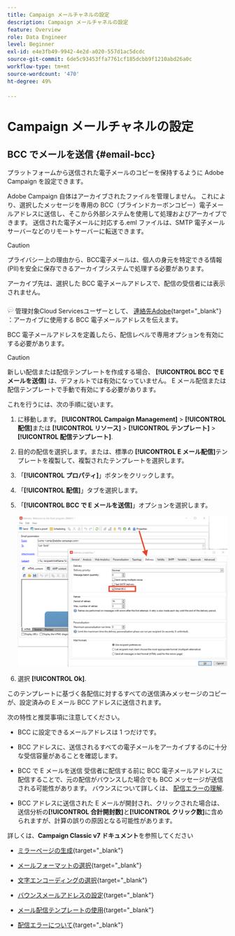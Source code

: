 ```yaml
---
title: Campaign メールチャネルの設定
description: Campaign メールチャネルの設定
feature: Overview
role: Data Engineer
level: Beginner
exl-id: e4e3fb49-9942-4e2d-a020-557d1ac5dcdc
source-git-commit: 6de5c93453ffa7761cf185dcbb9f1210abd26a0c
workflow-type: tm+mt
source-wordcount: '470'
ht-degree: 49%

---
```


# Campaign メールチャネルの設定

## BCC でメールを送信 {#email-bcc}

<!--
>[!NOTE]
>
>This capability is available starting Campaign v8.3. To check your version, refer to [this section](../start/compatibility-matrix.md#how-to-check-your-campaign-version-and-buildversion)-->

プラットフォームから送信された電子メールのコピーを保持するように Adobe Campaign を設定できます。

Adobe Campaign 自体はアーカイブされたファイルを管理しません。 これにより、選択したメッセージを専用の BCC（ブラインドカーボンコピー）電子メールアドレスに送信し、そこから外部システムを使用して処理およびアーカイブできます。 送信された電子メールに対応する.eml ファイルは、SMTP 電子メールサーバーなどのリモートサーバーに転送できます。

>[!CAUTION]
>
>プライバシー上の理由から、BCC電子メールは、個人の身元を特定できる情報(PII)を安全に保存できるアーカイブシステムで処理する必要があります。

アーカイブ先は、選択した BCC 電子メールアドレスで、配信の受信者には表示されません。

![](../assets/do-not-localize/speech.png)  管理対象Cloud Servicesユーザーとして、 [連絡先Adobe](../start/campaign-faq.md#support){target=&quot;_blank&quot;} ：アーカイブに使用する BCC 電子メールアドレスを伝えます。

BCC 電子メールアドレスを定義したら、配信レベルで専用オプションを有効にする必要があります。

>[!CAUTION]
>
>新しい配信または配信テンプレートを作成する場合、 **[!UICONTROL BCC で E メールを送信]** は、デフォルトでは有効になっていません。 E メール配信または配信テンプレートで手動で有効にする必要があります。


これを行うには、次の手順に従います。

1. に移動します。 **[!UICONTROL Campaign Management]** > **[!UICONTROL 配信]**&#x200B;または **[!UICONTROL リソース]** > **[!UICONTROL テンプレート]** > **[!UICONTROL 配信テンプレート]**.
1. 目的の配信を選択します。または、標準の **[!UICONTROL E メール配信]**&#x200B;テンプレートを複製して、複製されたテンプレートを選択します。
1. 「**[!UICONTROL プロパティ]**」ボタンをクリックします。
1. 「**[!UICONTROL 配信]**」タブを選択します。
1. 「**[!UICONTROL BCC で E メールを送信]**」オプションを選択します。

   ![](assets/email-bcc.png)

1. 選択 **[!UICONTROL Ok]**.

このテンプレートに基づく各配信に対するすべての送信済みメッセージのコピーが、設定済みの E メール BCC アドレスに送信されます。

次の特性と推奨事項に注意してください。

* BCC に設定できるメールアドレスは 1 つだけです。

* BCC アドレスに、送信されるすべての電子メールをアーカイブするのに十分な受信容量があることを確認します。

* BCC で E メールを送信 <!--with Enhanced MTA--> 受信者に配信する前に BCC 電子メールアドレスに配信することで、元の配信がバウンスした場合でも BCC メッセージが送信される可能性があります。 バウンスについて詳しくは、 [配信エラーの理解](../send/delivery-failures.md).

* BCC アドレスに送信された E メールが開封され、クリックされた場合は、送信分析の&#x200B;**[!UICONTROL 合計開封数]**&#x200B;と&#x200B;**[!UICONTROL クリック数]**&#x200B;に含められますが、計算の誤りの原因となる可能性があります。

<!--Only successfully sent emails are taken in account, bounces are not.-->

詳しくは、**Campaign Classic v7 ドキュメント**&#x200B;を参照してください

* [ミラーページの生成](https://experienceleague.adobe.com/docs/campaign-classic/using/sending-messages/sending-emails/sending-an-email/email-parameters.html?lang=ja#generating-mirror-page){target=&quot;_blank&quot;}

* [メールフォーマットの選択](https://experienceleague.adobe.com/docs/campaign-classic/using/sending-messages/sending-emails/sending-an-email/email-parameters.html?lang=ja#selecting-message-formats){target=&quot;_blank&quot;}

* [文字エンコーディングの選択](https://experienceleague.adobe.com/docs/campaign-classic/using/sending-messages/sending-emails/sending-an-email/email-parameters.html?lang=ja#character-encoding){target=&quot;_blank&quot;}

* [バウンスメールアドレスの設定](https://experienceleague.adobe.com/docs/campaign-classic/using/sending-messages/sending-emails/sending-an-email/email-parameters.html?lang=ja#managing-bounce-emails){target=&quot;_blank&quot;}

* [メール配信テンプレートの使用](https://experienceleague.adobe.com/docs/campaign-classic/using/sending-messages/using-delivery-templates/about-templates.html?lang=ja){target=&quot;_blank&quot;}

* [配信エラーについて](https://experienceleague.adobe.com/docs/campaign-classic/using/sending-messages/monitoring-deliveries/understanding-delivery-failures.html?lang=ja){target=&quot;_blank&quot;}
